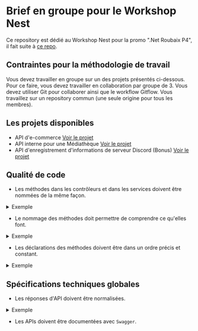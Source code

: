 # Brief en groupe pour le Workshop Nest

Ce repository est dédié au Workshop Nest pour la promo ".Net Roubaix P4", il fait suite à [ce repo](https://github.com/benjGam/E-Commerce-API-NW/tree/main).

## Contraintes pour la méthodologie de travail

Vous devez travailler en groupe sur un des projets présentés ci-dessous. Pour ce faire, vous devez travailler en collaboration par groupe de 3. Vous devez utiliser Git pour collaborer ainsi que le workflow Gitflow. Vous travaillez sur un repository commun (une seule origine pour tous les membres).

## Les projets disponibles

- API d'e-commerce [Voir le projet](./e-commerce/README.md)
- API interne pour une Médiathèque [Voir le projet](./mediatheque/README.md)
- API d'enregistrement d'informations de serveur Discord (Bonus) [Voir le projet](./discord-bot/README.md)

## Qualité de code

- Les méthodes dans les contrôleurs et dans les services doivent être nommées de la même façon.
<details>
<summary>Exemple</summary>

`products.controller.ts`

```ts
public getByUUID(uuid: string) {
  service.getByUUID(uuid);
}
```

`products.service.ts`

```ts
public getByUUID(uuid: string) {
  //logic here
}
```
</details>

- Le nommage des méthodes doit permettre de comprendre ce qu'elles font.
<details>
<summary>Exemple</summary>

`products.controller.ts`

```ts
public getByUUID(uuid: string) {
  //...
}
```

Ici, en lisant le nom "getByUUID" on sait qu'on récupère un **Produit** (Car la méthode se situe dans le controlleur **Product**) et on sait sur quel critère se base la récupération du Produit (Ici l'UUID).

</details>

- Les déclarations des méthodes doivent être dans un ordre précis et constant.
<details>
<summary>Exemple</summary>

`products.controller.ts`

```ts
public create(@Body() createProductDto: CreateProductDto) {}

public getByUUID(uuid: string) {}

public updateByUUID(uuid: string, @Body() updateProductDto: UpdateProductDto) {}

public deleteByUUID(uuid: string) {}
```

`products.service.ts`

```ts
public create(createProductDto: CreateProductDto) {}

public getByUUID(uuid: string) {}

public updateByUUID(uuid: string, updateProductDto: UpdateProductDto) {}

public deleteByUUID(uuid: string) {}
```

Dans l'ordre :

- Les routes `POST`.
- Les routes `GET`.
- Les routes `PUT/PATCH`.
- Les routes `DELETE`.

Les méthodes doivent être agencées de la même façon dans les contrôleurs et les services, pour permettre de naviguer facilement dans le code.

</details>

## Spécifications techniques globales

- Les réponses d'API doivent être normalisées.
<details>
<summary>Exemple</summary>

Pour normaliser vos réponses, faites comme suit :

```ts
public logicToGetProduct(uuid: string) {
  //Logic
  return {
    message: `Product for '${uuid}' has been getted.`
    data: ,//Product datas
    statusCode: HTTPStatus.OK,
  }
}
```

Ou d'une autre façon qui renverrait un résultat similaire.
</details>

- Les APIs doivent être documentées avec `Swagger`.